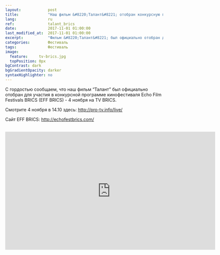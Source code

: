 ```yaml
---
layout:            post
title:             "Наш фильм &#8220;Талант&#8221; отобран конкурсную программу EEF BRICS"
lang:              ru
ref:               talant_brics
date:              2017-11-01 01:00:00
last_modified_at:  2017-11-01 01:00:00
excerpt:           "Фильм &#8220;Талант&#8221; был официально отобран для участия в Echo Film Festivals BRICS (EFF BRICS)"
categories:        Фестиваль
tags:              Фестиваль
image:
  feature:     tv-brics.jpg
  topPosition: 0px
bgContrast: dark
bgGradientOpacity: darker
syntaxHighlighter: no
---
```

С гордостью сообщаем, что наш фильм &#8220;Талант&#8221; был официально отобран для участия в конкурсной программе
кинофестиваля Echo Film Festivals BRICS (EFF BRICS) - 4 ноября на TV BRICS.

Смотрите 4 ноября в 14.10 здесь: <a href="http://pro-tv.info/live/">http://pro-tv.info/live/</a>

Сайт EFF BRICS: <a href="http://echofestbrics.com/">http://echofestbrics.com/</a>

<br/>

<iframe width="670" height="377" src="https://www.youtube.com/embed/-vlHTujdgTM" frameborder="0" allowfullscreen> </iframe>
